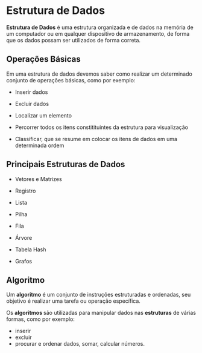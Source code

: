 # Estrutura de Dados 

<b>Estrutura de Dados</b> é uma estrutura organizada e de dados na memória de um computador ou em qualquer dispositivo de armazenamento, de forma que os dados possam ser utilizados de forma correta.

## Operações Básicas

Em uma estrutura de dados devemos saber como realizar um determinado conjunto de operações básicas, como por exemplo:

* Inserir dados

* Excluir dados

* Localizar um elemento

* Percorrer todos os itens constitituintes da estrutura para visualização

* Classificar, que se resume em colocar os itens de dados em uma determinada ordem



## Principais Estruturas de Dados

* Vetores e Matrizes

* Registro

* Lista

* Pilha

* Fila

* Árvore

* Tabela Hash

* Grafos



## Algoritmo



Um <b>algoritmo</b> é um conjunto de instruções estruturadas e ordenadas, seu objetivo é realizar uma tarefa ou operação específica.

Os <b>algoritmos </b>são utilizadas para manipular dados nas <b>estruturas</b> de várias formas, como por exemplo: 
* inserir 
* excluir
* procurar e ordenar dados, somar, calcular números.




